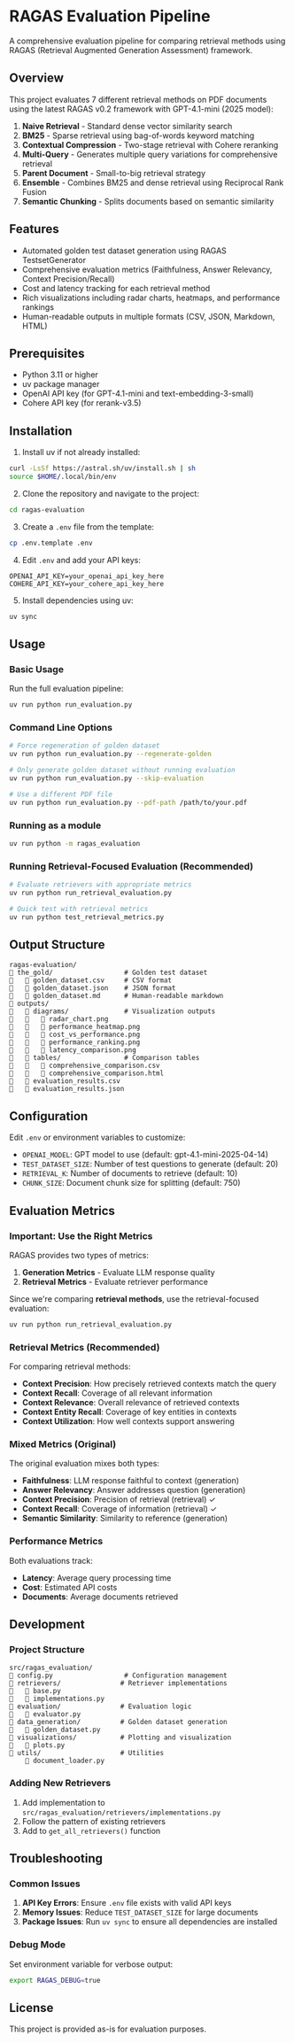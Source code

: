 # RAGAS Evaluation Pipeline

A comprehensive evaluation pipeline for comparing retrieval methods using RAGAS (Retrieval Augmented Generation Assessment) framework.

## Overview

This project evaluates 7 different retrieval methods on PDF documents using the latest RAGAS v0.2 framework with GPT-4.1-mini (2025 model):

1. **Naive Retrieval** - Standard dense vector similarity search
2. **BM25** - Sparse retrieval using bag-of-words keyword matching
3. **Contextual Compression** - Two-stage retrieval with Cohere reranking
4. **Multi-Query** - Generates multiple query variations for comprehensive retrieval
5. **Parent Document** - Small-to-big retrieval strategy
6. **Ensemble** - Combines BM25 and dense retrieval using Reciprocal Rank Fusion
7. **Semantic Chunking** - Splits documents based on semantic similarity

## Features

- Automated golden test dataset generation using RAGAS TestsetGenerator
- Comprehensive evaluation metrics (Faithfulness, Answer Relevancy, Context Precision/Recall)
- Cost and latency tracking for each retrieval method
- Rich visualizations including radar charts, heatmaps, and performance rankings
- Human-readable outputs in multiple formats (CSV, JSON, Markdown, HTML)

## Prerequisites

- Python 3.11 or higher
- uv package manager
- OpenAI API key (for GPT-4.1-mini and text-embedding-3-small)
- Cohere API key (for rerank-v3.5)

## Installation

1. Install uv if not already installed:
```bash
curl -LsSf https://astral.sh/uv/install.sh | sh
source $HOME/.local/bin/env
```

2. Clone the repository and navigate to the project:
```bash
cd ragas-evaluation
```

3. Create a `.env` file from the template:
```bash
cp .env.template .env
```

4. Edit `.env` and add your API keys:
```
OPENAI_API_KEY=your_openai_api_key_here
COHERE_API_KEY=your_cohere_api_key_here
```

5. Install dependencies using uv:
```bash
uv sync
```

## Usage

### Basic Usage

Run the full evaluation pipeline:
```bash
uv run python run_evaluation.py
```

### Command Line Options

```bash
# Force regeneration of golden dataset
uv run python run_evaluation.py --regenerate-golden

# Only generate golden dataset without running evaluation
uv run python run_evaluation.py --skip-evaluation

# Use a different PDF file
uv run python run_evaluation.py --pdf-path /path/to/your.pdf
```

### Running as a module
```bash
uv run python -m ragas_evaluation
```

### Running Retrieval-Focused Evaluation (Recommended)
```bash
# Evaluate retrievers with appropriate metrics
uv run python run_retrieval_evaluation.py

# Quick test with retrieval metrics
uv run python test_retrieval_metrics.py
```

## Output Structure

```
ragas-evaluation/
   the_gold/                  # Golden test dataset
      golden_dataset.csv     # CSV format
      golden_dataset.json    # JSON format
      golden_dataset.md      # Human-readable markdown
   outputs/
      diagrams/              # Visualization outputs
         radar_chart.png
         performance_heatmap.png
         cost_vs_performance.png
         performance_ranking.png
         latency_comparison.png
      tables/                # Comparison tables
         comprehensive_comparison.csv
         comprehensive_comparison.html
      evaluation_results.csv
      evaluation_results.json
```

## Configuration

Edit `.env` or environment variables to customize:

- `OPENAI_MODEL`: GPT model to use (default: gpt-4.1-mini-2025-04-14)
- `TEST_DATASET_SIZE`: Number of test questions to generate (default: 20)
- `RETRIEVAL_K`: Number of documents to retrieve (default: 10)
- `CHUNK_SIZE`: Document chunk size for splitting (default: 750)

## Evaluation Metrics

### Important: Use the Right Metrics

RAGAS provides two types of metrics:

1. **Generation Metrics** - Evaluate LLM response quality
2. **Retrieval Metrics** - Evaluate retriever performance

Since we're comparing **retrieval methods**, use the retrieval-focused evaluation:

```bash
uv run python run_retrieval_evaluation.py
```

### Retrieval Metrics (Recommended)

For comparing retrieval methods:
- **Context Precision**: How precisely retrieved contexts match the query
- **Context Recall**: Coverage of all relevant information
- **Context Relevance**: Overall relevance of retrieved contexts
- **Context Entity Recall**: Coverage of key entities in contexts
- **Context Utilization**: How well contexts support answering

### Mixed Metrics (Original)

The original evaluation mixes both types:
- **Faithfulness**: LLM response faithful to context (generation)
- **Answer Relevancy**: Answer addresses question (generation)
- **Context Precision**: Precision of retrieval (retrieval) ✓
- **Context Recall**: Coverage of information (retrieval) ✓
- **Semantic Similarity**: Similarity to reference (generation)

### Performance Metrics

Both evaluations track:
- **Latency**: Average query processing time
- **Cost**: Estimated API costs
- **Documents**: Average documents retrieved

## Development

### Project Structure

```
src/ragas_evaluation/
   config.py                  # Configuration management
   retrievers/               # Retriever implementations
      base.py
      implementations.py
   evaluation/               # Evaluation logic
      evaluator.py
   data_generation/          # Golden dataset generation
      golden_dataset.py
   visualizations/           # Plotting and visualization
      plots.py
   utils/                    # Utilities
       document_loader.py
```

### Adding New Retrievers

1. Add implementation to `src/ragas_evaluation/retrievers/implementations.py`
2. Follow the pattern of existing retrievers
3. Add to `get_all_retrievers()` function

## Troubleshooting

### Common Issues

1. **API Key Errors**: Ensure `.env` file exists with valid API keys
2. **Memory Issues**: Reduce `TEST_DATASET_SIZE` for large documents
3. **Package Issues**: Run `uv sync` to ensure all dependencies are installed

### Debug Mode

Set environment variable for verbose output:
```bash
export RAGAS_DEBUG=true
```

## License

This project is provided as-is for evaluation purposes.